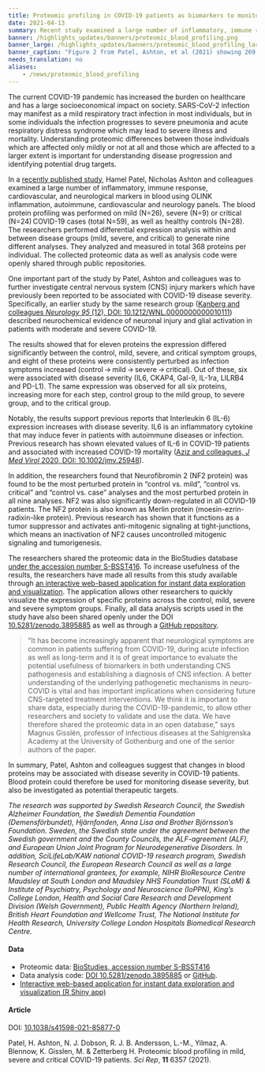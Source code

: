 ```yaml
---
title: Proteomic profiling in COVID-19 patients as biomarkers to monitor disease severity
date: 2021-04-13
summary: Recent study examined a large number of inflammatory, immune response, cardiovascular, and neurological markers in the blood of patients variously impacted by COVID-19. Data and analysis code were shared in public repositories.
banner: /highlights_updates/banners/proteomic_blood_profiling.png
banner_large: /highlights_updates/banners/proteomic_blood_profiling_large.png
banner_caption: "Figure 2 from Patel, Ashton, et al (2021) showing 269 proteins significantly differentially expressed in COVID-19 patients."
needs_translation: no
aliases:
    - /news/proteomic_blood_profiling
---
```


The current COVID-19 pandemic has increased the burden on healthcare and has a large socioeconomical impact on society. SARS-CoV-2 infection may manifest as a mild respiratory tract infection in most individuals, but in some individuals the infection progresses to severe pneumonia and acute respiratory distress syndrome which may lead to severe illness and mortality. Understanding proteomic differences between those individuals which are affected only mildly or not at all and those which are affected to a larger extent is important for understanding disease progression and identifying potential drug targets.

In a [recently published study](https://doi.org/10.1038/s41598-021-85877-0), Hamel Patel, Nicholas Ashton and colleagues examined a large number of inflammatory, immune response, cardiovascular, and neurological markers in blood using OLINK inflammation, autoimmune, cardiovascular and neurology panels. The blood protein profiling was performed on mild (N=26), severe (N=9) or critical (N=24) COVID-19 cases (total N=59), as well as healthy controls (N=28). The researchers performed differential expression analysis within and between disease groups (mild, severe, and critical) to generate nine different analyses. They analyzed and measured in total 368 proteins per individual. The collected proteomic data as well as analysis code were openly shared through public repositories.

One important part of the study by Patel, Ashton and colleagues was to further investigate central nervous system (CNS) injury markers which have previously been reported to be associated with COVID-19 disease severity. Specifically, an earlier study by the same research group ([Kanberg and colleagues *Neurology 95* (12), DOI: 10.1212/WNL.0000000000010111](https://doi.org/10.1212/WNL.0000000000010111)) described neurochemical evidence of neuronal injury and glial activation in patients with moderate and severe COVID-19.

The results showed that for eleven proteins the expression differed significantly between the control, mild, severe, and critical symptom groups, and eight of these proteins were consistently perturbed as infection symptoms increased (control → mild → severe → critical). Out of these, six were associated with disease severity (IL6, CKAP4, Gal-9, IL-1ra, LILRB4 and PD-L1). The same expression was observed for all six proteins, increasing more for each step, control group to the mild group, to severe group, and to the critical group.

Notably, the results support previous reports that Interleukin 6 (IL-6) expression increases with disease severity. IL6 is an inflammatory cytokine that may induce fever in patients with autoimmune diseases or infection. Previous research has shown elevated values of IL-6 in COVID-19 patients and associated with increased COVID-19 mortality ([Aziz and colleagues, *J Med Virol* 2020, DOI: 10.1002/jmv.25948](https://onlinelibrary.wiley.com/doi/10.1002/jmv.25948)).

In addition, the researchers found that Neurofibromin 2 (NF2 protein) was found to be the most perturbed protein in “control vs. mild”, “control vs. critical” and “control vs. case” analyses and the most perturbed protein in all nine analyses. NF2 was also significantly down-regulated in all COVID-19 patients. The NF2 protein is also known as Merlin protein (moesin-ezrin-radixin-like protein). Previous research has shown that it functions as a tumor suppressor and activates anti-mitogenic signaling at tight-junctions, which means an inactivation of NF2 causes uncontrolled mitogenic signaling and tumorigenesis.

The researchers shared the proteomic data in the BioStudies database [under the accession number S-BSST416](https://www.ebi.ac.uk/biostudies/studies/S-BSST416?query=S-BSST416). To increase usefulness of the results, the researchers have made all results from this study available through [an interactive web-based application for instant data exploration and visualization](https://phidatalab-shiny.rosalind.kcl.ac.uk/COVID19/). The application allows other researchers to quickly visualize the expression of specific proteins across the control, mild, severe and severe symptom groups. Finally, all data analysis scripts used in the study have also been shared openly under the DOI [10.5281/zenodo.3895885](https://doi.org/10.5281/zenodo.3895885) as well as through a [GitHub repository](https://github.com/hamelpatel/COVID19_proteomic/tree/v1.0).

> "It has become increasingly apparent that neurological symptoms are common in patients suffering from COVID-19, during acute infection as well as long-term and it is of great importance to evaluate the potential usefulness of biomarkers in both understanding CNS pathogenesis and establishing a diagnosis of CNS infection. A better understanding of the underlying pathogenetic mechanisms in neuro-COVID is vital and has important implications when considering future CNS-targeted treatment interventions. We think it is important to share data, especially during the COVID-19-pandemic, to allow other researchers and society to validate and use the data. We have therefore shared the proteomic data in an open database," says Magnus Gisslén, professor of infectious diseases at the Sahlgrenska Academy at the University of Gothenburg and one of the senior authors of the paper.

In summary, Patel, Ashton and colleagues suggest that changes in blood proteins may be associated with disease severity in COVID-19 patients. Blood protein could therefore be used for monitoring disease severity, but also be investigated as potential therapeutic targets.

*The research was supported by Swedish Research Council, the Swedish Alzheimer Foundation, the Swedish Dementia Foundation (Demensförbundet), Hjärnfonden, Anna Lisa and Brother Björnsson’s Foundation. Sweden, the Swedish state under the agreement between the Swedish government and the County Councils, the ALF-agreement (ALF), and European Union Joint Program for Neurodegenerative Disorders. In addition, SciLifeLab/KAW national COVID-19 research program, Swedish Research Council, the European Research Council as well as a large number of international grantees, for example, NIHR BioResource Centre Maudsley at South London and Maudsley NHS Foundation Trust (SLaM) & Institute of Psychiatry, Psychology and Neuroscience (IoPPN), King’s College London, Health and Social Care Research and Development Division (Welsh Government), Public Health Agency (Northern Ireland), British Heart Foundation and Wellcome Trust, The National Institute for Health Research, University College London Hospitals Biomedical Research Centre.*

#### Data

* Proteomic data: [BioStudies, accession number S-BSST416](https://www.ebi.ac.uk/biostudies/studies/S-BSST416?query=S-BSST416)
* Data analysis code: [DOI 10.5281/zenodo.3895885](https://doi.org/10.5281/zenodo.3895885) or [GitHub](https://github.com/hamelpatel/COVID19_proteomic/tree/v1.0).
* [Interactive web-based application for instant data exploration and visualization (R Shiny app)](https://phidatalab-shiny.rosalind.kcl.ac.uk/COVID19/)

#### Article

DOI: [10.1038/s41598-021-85877-0](https://doi.org/10.1038/s41598-021-85877-0)

Patel, H. Ashton, N. J.  Dobson, R. J. B.  Andersson, L.-M., Yilmaz, A. Blennow, K. Gisslen, M. & Zetterberg H. Proteomic blood profiling in mild, severe and critical COVID-19 patients. *Sci Rep*, **11** 6357 (2021).
